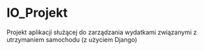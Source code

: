 # IO_Projekt
Projekt aplikacji służącej do zarządzania wydatkami związanymi z utrzymaniem samochodu (z użyciem Django)
